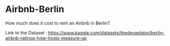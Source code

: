 # Airbnb-Berlin
How much does it cost to rent an Airbnb in Berlin?

Link to the Dataset : https://www.kaggle.com/datasets/thedevastator/berlin-airbnb-ratings-how-hosts-measure-up

